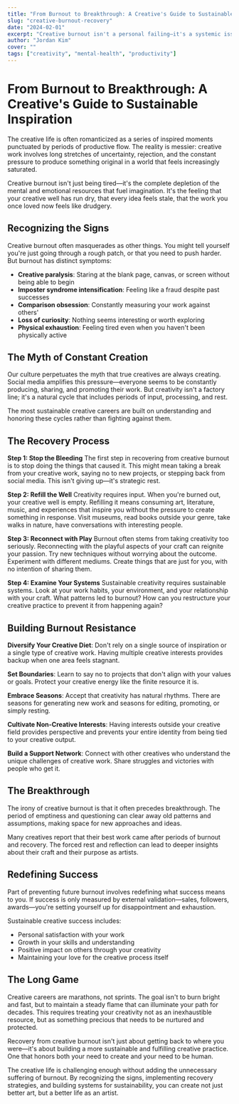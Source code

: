 ```yaml
---
title: "From Burnout to Breakthrough: A Creative's Guide to Sustainable Inspiration"
slug: "creative-burnout-recovery"
date: "2024-02-01"
excerpt: "Creative burnout isn't a personal failing—it's a systemic issue that requires intentional strategies for recovery and prevention."
author: "Jordan Kim"
cover: ""
tags: ["creativity", "mental-health", "productivity"]
---
```


# From Burnout to Breakthrough: A Creative's Guide to Sustainable Inspiration

The creative life is often romanticized as a series of inspired moments punctuated by periods of productive flow. The reality is messier: creative work involves long stretches of uncertainty, rejection, and the constant pressure to produce something original in a world that feels increasingly saturated.

Creative burnout isn't just being tired—it's the complete depletion of the mental and emotional resources that fuel imagination. It's the feeling that your creative well has run dry, that every idea feels stale, that the work you once loved now feels like drudgery.

## Recognizing the Signs

Creative burnout often masquerades as other things. You might tell yourself you're just going through a rough patch, or that you need to push harder. But burnout has distinct symptoms:

- **Creative paralysis**: Staring at the blank page, canvas, or screen without being able to begin
- **Imposter syndrome intensification**: Feeling like a fraud despite past successes
- **Comparison obsession**: Constantly measuring your work against others'
- **Loss of curiosity**: Nothing seems interesting or worth exploring
- **Physical exhaustion**: Feeling tired even when you haven't been physically active

## The Myth of Constant Creation

Our culture perpetuates the myth that true creatives are always creating. Social media amplifies this pressure—everyone seems to be constantly producing, sharing, and promoting their work. But creativity isn't a factory line; it's a natural cycle that includes periods of input, processing, and rest.

The most sustainable creative careers are built on understanding and honoring these cycles rather than fighting against them.

## The Recovery Process

**Step 1: Stop the Bleeding**
The first step in recovering from creative burnout is to stop doing the things that caused it. This might mean taking a break from your creative work, saying no to new projects, or stepping back from social media. This isn't giving up—it's strategic rest.

**Step 2: Refill the Well**
Creativity requires input. When you're burned out, your creative well is empty. Refilling it means consuming art, literature, music, and experiences that inspire you without the pressure to create something in response. Visit museums, read books outside your genre, take walks in nature, have conversations with interesting people.

**Step 3: Reconnect with Play**
Burnout often stems from taking creativity too seriously. Reconnecting with the playful aspects of your craft can reignite your passion. Try new techniques without worrying about the outcome. Experiment with different mediums. Create things that are just for you, with no intention of sharing them.

**Step 4: Examine Your Systems**
Sustainable creativity requires sustainable systems. Look at your work habits, your environment, and your relationship with your craft. What patterns led to burnout? How can you restructure your creative practice to prevent it from happening again?

## Building Burnout Resistance

**Diversify Your Creative Diet**: Don't rely on a single source of inspiration or a single type of creative work. Having multiple creative interests provides backup when one area feels stagnant.

**Set Boundaries**: Learn to say no to projects that don't align with your values or goals. Protect your creative energy like the finite resource it is.

**Embrace Seasons**: Accept that creativity has natural rhythms. There are seasons for generating new work and seasons for editing, promoting, or simply resting.

**Cultivate Non-Creative Interests**: Having interests outside your creative field provides perspective and prevents your entire identity from being tied to your creative output.

**Build a Support Network**: Connect with other creatives who understand the unique challenges of creative work. Share struggles and victories with people who get it.

## The Breakthrough

The irony of creative burnout is that it often precedes breakthrough. The period of emptiness and questioning can clear away old patterns and assumptions, making space for new approaches and ideas.

Many creatives report that their best work came after periods of burnout and recovery. The forced rest and reflection can lead to deeper insights about their craft and their purpose as artists.

## Redefining Success

Part of preventing future burnout involves redefining what success means to you. If success is only measured by external validation—sales, followers, awards—you're setting yourself up for disappointment and exhaustion.

Sustainable creative success includes:
- Personal satisfaction with your work
- Growth in your skills and understanding
- Positive impact on others through your creativity
- Maintaining your love for the creative process itself

## The Long Game

Creative careers are marathons, not sprints. The goal isn't to burn bright and fast, but to maintain a steady flame that can illuminate your path for decades. This requires treating your creativity not as an inexhaustible resource, but as something precious that needs to be nurtured and protected.

Recovery from creative burnout isn't just about getting back to where you were—it's about building a more sustainable and fulfilling creative practice. One that honors both your need to create and your need to be human.

The creative life is challenging enough without adding the unnecessary suffering of burnout. By recognizing the signs, implementing recovery strategies, and building systems for sustainability, you can create not just better art, but a better life as an artist.
